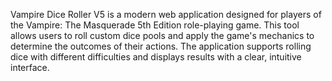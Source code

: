 Vampire Dice Roller V5 is a modern web application designed for players of the Vampire: The Masquerade 5th Edition role-playing game. This tool allows users to roll custom dice pools and apply the game's mechanics to determine the outcomes of their actions. The application supports rolling dice with different difficulties and displays results with a clear, intuitive interface.


